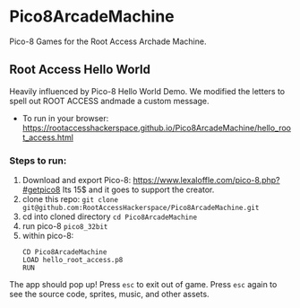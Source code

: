 # Pico8ArcadeMachine
Pico-8 Games for the Root Access Archade Machine.

## Root Access Hello World
Heavily influenced by Pico-8 Hello World Demo. We modified the letters to spell out ROOT ACCESS andmade a custom message.
* To run in your browser: https://rootaccesshackerspace.github.io/Pico8ArcadeMachine/hello_root_access.html
  
### Steps to run:
1. Download and export Pico-8: https://www.lexaloffle.com/pico-8.php?#getpico8 Its 15$ and it goes to support the creator.
2. clone this repo: `git clone  git@github.com:RootAccessHackerspace/Pico8ArcadeMachine.git`
3. cd into cloned directory `cd Pico8ArcadeMachine`
4. run pico-8 `pico8_32bit`
5. within pico-8:
   ```
   CD Pico8ArcadeMachine
   LOAD hello_root_access.p8
   RUN
   ```
The app should pop up! Press `esc` to exit out of game. Press `esc` again to see the source code, sprites, music, and other assets.
